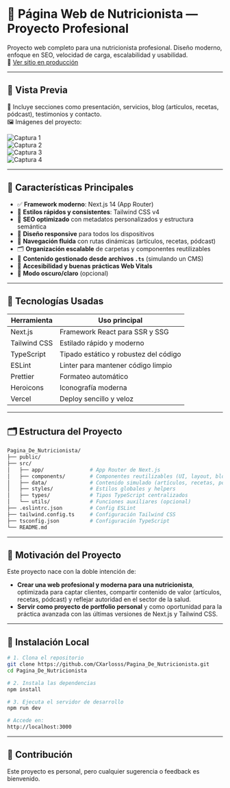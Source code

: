 # 🥗 Página Web de Nutricionista — Proyecto Profesional

Proyecto web completo para una nutricionista profesional. Diseño moderno, enfoque en SEO, velocidad de carga, escalabilidad y usabilidad.  
🔗 [Ver sitio en producción](https://pagina-de-nutricionista.vercel.app/)

---

## 📸 Vista Previa

📍 Incluye secciones como presentación, servicios, blog (artículos, recetas, pódcast), testimonios y contacto.  
🖼️ Imágenes del proyecto:

![Captura 1](https://github.com/user-attachments/assets/b7f8e01d-9900-4763-8276-86b2feeef42c)  
![Captura 2](https://github.com/user-attachments/assets/20f35e29-a57c-40aa-9c2e-3ca92b03f249)  
![Captura 3](https://github.com/user-attachments/assets/51553d04-e3cf-4559-8678-fe5789c5746d)  
![Captura 4](https://github.com/user-attachments/assets/b584296c-ed3a-4ffc-9f69-4884329d0ed5)

---

## 📌 Características Principales

- ✅ **Framework moderno**: Next.js 14 (App Router)
- 🎨 **Estilos rápidos y consistentes**: Tailwind CSS v4
- 🚀 **SEO optimizado** con metadatos personalizados y estructura semántica
- 📱 **Diseño responsive** para todos los dispositivos
- 🧭 **Navegación fluida** con rutas dinámicas (artículos, recetas, pódcast)
- 🗂️ **Organización escalable** de carpetas y componentes reutilizables
- 🧠 **Contenido gestionado desde archivos `.ts`** (simulando un CMS)
- 📣 **Accesibilidad y buenas prácticas Web Vitals**
- 🌙 **Modo oscuro/claro** (opcional)

---

## 🧱 Tecnologías Usadas

| Herramienta     | Uso principal                              |
|-----------------|---------------------------------------------|
| Next.js         | Framework React para SSR y SSG             |
| Tailwind CSS    | Estilado rápido y moderno                   |
| TypeScript      | Tipado estático y robustez del código       |
| ESLint          | Linter para mantener código limpio          |
| Prettier        | Formateo automático                         |
| Heroicons       | Iconografía moderna                         |
| Vercel          | Deploy sencillo y veloz                     |

---

## 🗂️ Estructura del Proyecto

```bash
Pagina_De_Nutricionista/
├── public/
├── src/
│   ├── app/               # App Router de Next.js
│   ├── components/        # Componentes reutilizables (UI, layout, blog)
│   ├── data/              # Contenido simulado (artículos, recetas, pódcast)
│   ├── styles/            # Estilos globales y helpers
│   ├── types/             # Tipos TypeScript centralizados
│   └── utils/             # Funciones auxiliares (opcional)
├── .eslintrc.json         # Config ESLint
├── tailwind.config.ts     # Configuración Tailwind CSS
├── tsconfig.json          # Configuración TypeScript
└── README.md
```

---

## 🧠 Motivación del Proyecto

Este proyecto nace con la doble intención de:

- **Crear una web profesional y moderna para una nutricionista**, optimizada para captar clientes, compartir contenido de valor (artículos, recetas, pódcast) y reflejar autoridad en el sector de la salud.
- **Servir como proyecto de portfolio personal** y como oportunidad para la práctica avanzada con las últimas versiones de Next.js y Tailwind CSS.


---

## 🚀 Instalación Local

```bash
# 1. Clona el repositorio
git clone https://github.com/CXarlosss/Pagina_De_Nutricionista.git
cd Pagina_De_Nutricionista

# 2. Instala las dependencias
npm install

# 3. Ejecuta el servidor de desarrollo
npm run dev

# Accede en:
http://localhost:3000
```

---

## 🤝 Contribución
 Este proyecto es personal, pero cualquier sugerencia o feedback es bienvenido.


